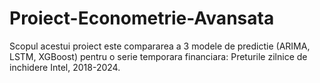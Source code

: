 # Proiect-Econometrie-Avansata
Scopul acestui proiect este compararea a 3 modele de predictie (ARIMA, LSTM, XGBoost) pentru o serie temporara financiara: Preturile zilnice de inchidere Intel, 2018-2024.
